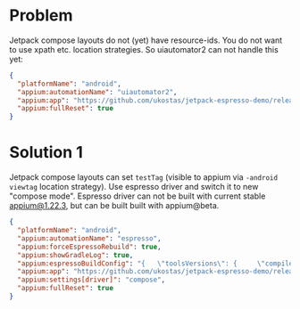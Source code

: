 # Problem
Jetpack compose layouts do not (yet) have resource-ids.
You do not want to use xpath etc. location strategies.
So uiautomator2 can not handle this yet:
```json
{
  "platformName": "android",
  "appium:automationName": "uiautomator2",
  "appium:app": "https://github.com/ukostas/jetpack-espresso-demo/releases/download/v0.0.1/app-debug.apk",
  "appium:fullReset": true
}
```
# Solution 1
Jetpack compose layouts can set `testTag` (visible to appium via `-android viewtag` location strategy).
Use espresso driver and switch it to new "compose mode".
Espresso driver can not be built with current stable appium@1.22.3, but can be built built with appium@beta.
```json
{
  "platformName": "android",
  "appium:automationName": "espresso",
  "appium:forceEspressoRebuild": true,
  "appium:showGradleLog": true,
  "appium:espressoBuildConfig": "{   \"toolsVersions\": {     \"compileSdk\": \"32\",     \"kotlin\": \"1.6.10\"   },   \"additionalAppDependencies\": [     \"androidx.compose.ui:ui-tooling:1.1.1\"   ] }",
  "appium:app": "https://github.com/ukostas/jetpack-espresso-demo/releases/download/v0.0.1/app-debug.apk",
  "appium:settings[driver]": "compose",
  "appium:fullReset": true
}
```